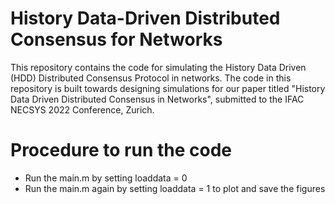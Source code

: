 # History Data-Driven Distributed Consensus for Networks
This repository contains the code for simulating the History Data Driven (HDD) Distributed Consensus Protocol in networks. The code in this repository is built towards designing simulations for our paper titled "History Data Driven Distributed Consensus in Networks", submitted to the IFAC NECSYS 2022 Conference, Zurich.

# Procedure to run the code
- Run the main.m by setting loaddata = 0
- Run the main.m again by setting loaddata = 1 to plot and save the figures
